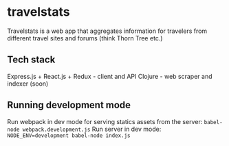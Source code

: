 # travelstats

Travelstats is a web app that aggregates information for travelers from different travel sites and forums (think Thorn Tree etc.)

## Tech stack

Express.js + React.js + Redux - client and API
Clojure - web scraper and indexer (soon)

## Running development mode

Run webpack in dev mode for serving statics assets from the server: `babel-node webpack.development.js`
Run server in dev mode: `NODE_ENV=development babel-node index.js`
